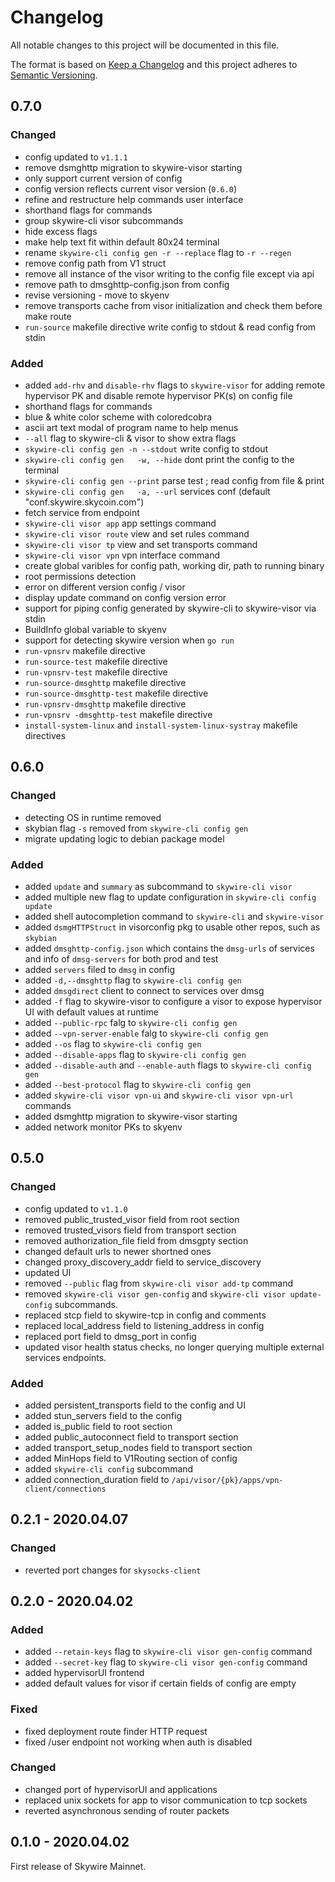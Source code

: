 # Changelog
All notable changes to this project will be documented in this file.

The format is based on [Keep a Changelog](http://keepachangelog.com/en/1.0.0/)
and this project adheres to [Semantic Versioning](http://semver.org/spec/v2.0.0.html).

## 0.7.0

### Changed
- config updated to `v1.1.1`
- remove dsmghttp migration to skywire-visor starting
- only support current version of config
- config version reflects current visor version (`0.6.0`)
- refine and restructure help commands user interface
- shorthand flags for commands
- group skywire-cli visor subcommands
- hide excess flags
- make help text fit within default 80x24 terminal
- rename `skywire-cli config gen -r --replace` flag to `-r --regen`
- remove config path from V1 struct
- remove all instance of the visor writing to the config file except via api
- remove path to dmsghttp-config.json from config
- revise versioning - move to skyenv
- remove transports cache from visor initialization and check them before make route
- `run-source` makefile directive write config to stdout & read config from stdin

### Added
- added `add-rhv` and `disable-rhv` flags to `skywire-visor` for adding remote hypervisor PK and disable remote hypervisor PK(s) on config file
- shorthand flags for commands
- blue & white color scheme with coloredcobra
- ascii art text modal of program name to help menus
- `--all` flag to skywire-cli & visor to show extra flags
- `skywire-cli config gen -n --stdout` write config to stdout
- `skywire-cli config gen   -w, --hide` dont print the config to the terminal
- `skywire-cli config gen --print` parse test ; read config from file & print
- `skywire-cli config gen   -a, --url` services conf (default "conf.skywire.skycoin.com")
- fetch service from endpoint
- `skywire-cli visor app` app settings command
- `skywire-cli visor route` view and set rules command
- `skywire-cli visor tp` view and set transports command
- `skywire-cli visor vpn` vpn interface command
- create global varibles for config path, working dir, path to running binary
- root permissions detection
- error on different version config / visor
- display update command on config version error
- support for piping config generated by skywire-cli to skywire-visor via stdin
- BuildInfo global variable to skyenv
- support for detecting skywire version when `go run`
- `run-vpnsrv` makefile directive
- `run-source-test` makefile directive
- `run-vpnsrv-test` makefile directive
- `run-source-dmsghttp` makefile directive
- `run-source-dmsghttp-test` makefile directive
- `run-vpnsrv-dmsghttp` makefile directive
- `run-vpnsrv -dmsghttp-test` makefile directive
- `install-system-linux` and `install-system-linux-systray` makefile directives

## 0.6.0

### Changed

- detecting OS in runtime removed
- skybian flag `-s` removed from `skywire-cli config gen`
- migrate updating logic to debian package model

### Added

- added `update` and `summary` as subcommand to `skywire-cli visor`
- added multiple new flag to update configuration in `skywire-cli config update`
- added shell autocompletion command to `skywire-cli` and `skywire-visor`
- added `dsmgHTTPStruct` in visorconfig pkg to usable other repos, such as `skybian`
- added `dmsghttp-config.json` which contains the `dmsg-urls` of services and info of `dmsg-servers` for both prod and test
- added `servers` filed to `dmsg` in config
- added `-d,--dmsghttp` flag to `skywire-cli config gen`
- added `dmsgdirect` client to connect to services over dmsg
- added `-f` flag to skywire-visor to configure a visor to expose hypervisor UI with default values at runtime
- added `--public-rpc` falg to `skywire-cli config gen`
- added `--vpn-server-enable` falg to `skywire-cli config gen`
- added `--os` flag to `skywire-cli config gen`
- added `--disable-apps` flag to `skywire-cli config gen`
- added `--disable-auth` and `--enable-auth` flags to `skywire-cli config gen`
- added `--best-protocol` flag to `skywire-cli config gen`
- added `skywire-cli visor vpn-ui` and `skywire-cli visor vpn-url` commands
- added dsmghttp migration to skywire-visor starting
- added network monitor PKs to skyenv
## 0.5.0

### Changed

- config updated to `v1.1.0`
- removed public_trusted_visor field from root section
- removed trusted_visors field from transport section
- removed authorization_file field from dmsgpty section
- changed default urls to newer shortned ones
- changed proxy_discovery_addr field to service_discovery
- updated UI
- removed `--public` flag from `skywire-cli visor add-tp` command
- removed `skywire-cli visor gen-config` and `skywire-cli visor update-config` subcommands.
- replaced stcp field to skywire-tcp in config and comments
- replaced local_address field to listening_address in config
- replaced port field to dmsg_port in config
- updated visor health status checks, no longer querying multiple external services endpoints.


### Added

- added persistent_transports field to the config and UI
- added stun_servers field to the config
- added is_public field to root section
- added public_autoconnect field to transport section
- added transport_setup_nodes field to transport section
- added MinHops field to V1Routing section of config
- added `skywire-cli config` subcommand
- added connection_duration field to `/api/visor/{pk}/apps/vpn-client/connections`

## 0.2.1 - 2020.04.07

### Changed

- reverted port changes for `skysocks-client`

## 0.2.0 - 2020.04.02

### Added

- added `--retain-keys` flag to `skywire-cli visor gen-config` command
- added `--secret-key` flag to `skywire-cli visor gen-config` command
- added hypervisorUI frontend
- added default values for visor if certain fields of config are empty

### Fixed

- fixed deployment route finder HTTP request
- fixed /user endpoint not working when auth is disabled

### Changed

- changed port of hypervisorUI and applications
- replaced unix sockets for app to visor communication to tcp sockets
- reverted asynchronous sending of router packets

## 0.1.0 - 2020.04.02

First release of Skywire Mainnet.
